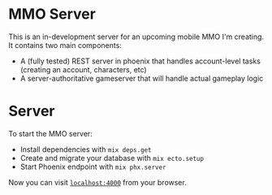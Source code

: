 # MMO Server

This is an in-development server for an upcoming mobile MMO I'm creating.
It contains two main components:

- A (fully tested) REST server in phoenix that handles account-level tasks (creating an account, characters, etc)
- A server-authoritative gameserver that will handle actual gameplay logic 
# Server

To start the MMO server:

  * Install dependencies with `mix deps.get`
  * Create and migrate your database with `mix ecto.setup`
  * Start Phoenix endpoint with `mix phx.server`

Now you can visit [`localhost:4000`](http://localhost:4000) from your browser.
